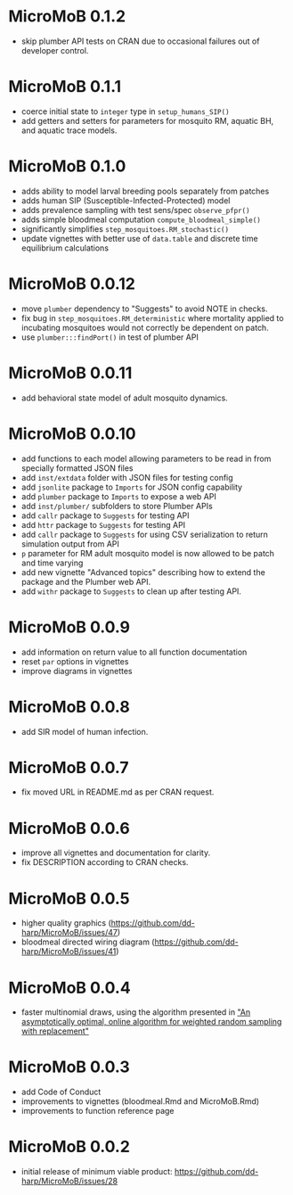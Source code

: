 # MicroMoB 0.1.2

  * skip plumber API tests on CRAN due to occasional failures out of developer
  control.

# MicroMoB 0.1.1

  * coerce initial state to `integer` type in `setup_humans_SIP()`
  * add getters and setters for parameters for mosquito RM, aquatic BH, and
  aquatic trace models.

# MicroMoB 0.1.0

  * adds ability to model larval breeding pools separately from patches
  * adds human SIP (Susceptible-Infected-Protected) model
  * adds prevalence sampling with test sens/spec `observe_pfpr()`
  * adds simple bloodmeal computation `compute_bloodmeal_simple()`
  * significantly simplifies `step_mosquitoes.RM_stochastic()`
  * update vignettes with better use of `data.table` and discrete time
  equilibrium calculations

# MicroMoB 0.0.12

  * move `plumber` dependency to "Suggests" to avoid NOTE in checks.
  * fix bug in `step_mosquitoes.RM_deterministic` where mortality applied to
  incubating mosquitoes would not correctly be dependent on patch.
  * use `plumber:::findPort()` in test of plumber API 

# MicroMoB 0.0.11

  * add behavioral state model of adult mosquito dynamics.

# MicroMoB 0.0.10

  * add functions to each model allowing parameters to be read in from specially
  formatted JSON files
  * add `inst/extdata` folder with JSON files for testing config
  * add `jsonlite` package to `Imports` for JSON config capability
  * add `plumber` package to `Imports` to expose a web API
  * add `inst/plumber/` subfolders to store Plumber APIs
  * add `callr` package to `Suggests` for testing API
  * add `httr` package to `Suggests` for testing API
  * add `callr` package to `Suggests` for using CSV serialization to return simulation output from API
  * `p` parameter for RM adult mosquito model is now allowed to be patch and time varying
  * add new vignette "Advanced topics" describing how to extend the package and
  the Plumber web API.
  * add `withr` package to `Suggests` to clean up after testing API.

# MicroMoB 0.0.9

  * add information on return value to all function documentation
  * reset `par` options in vignettes
  * improve diagrams in vignettes

# MicroMoB 0.0.8

  * add SIR model of human infection.

# MicroMoB 0.0.7

  * fix moved URL in README.md as per CRAN request.

# MicroMoB 0.0.6

  * improve all vignettes and documentation for clarity.
  * fix DESCRIPTION according to CRAN checks.

# MicroMoB 0.0.5

  * higher quality graphics (https://github.com/dd-harp/MicroMoB/issues/47)
  * bloodmeal directed wiring diagram (https://github.com/dd-harp/MicroMoB/issues/41)

# MicroMoB 0.0.4

  * faster multinomial draws, using the algorithm presented in ["An asymptotically optimal, online algorithm for weighted random sampling with replacement"](https://arxiv.org/abs/1611.00532)

# MicroMoB 0.0.3

  * add Code of Conduct
  * improvements to vignettes (bloodmeal.Rmd and MicroMoB.Rmd)
  * improvements to function reference page

# MicroMoB 0.0.2

  * initial release of minimum viable product: https://github.com/dd-harp/MicroMoB/issues/28
